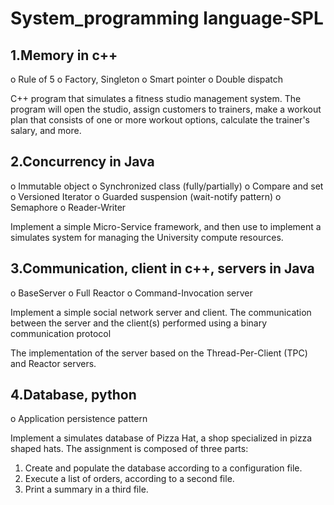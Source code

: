 # System_programming language-SPL

## 1.Memory in c++

o	Rule of 5
o	Factory, Singleton
o	Smart pointer
o	Double dispatch

C++ program that
simulates a fitness studio management system. The
program will open the studio, assign customers to trainers,
make a workout plan that consists of one or more workout
options, calculate the trainer's salary, and more.


## 2.Concurrency in Java
o	Immutable object
o	Synchronized class (fully/partially)
o	Compare and set
o	Versioned Iterator
o	Guarded suspension (wait-notify pattern)
o	Semaphore
o	Reader-Writer

Implement a simple Micro-Service framework,
and then use to implement a simulates system for managing the University compute resources.

## 3.Communication, client in c++, servers in Java
o	BaseServer
o	Full Reactor
o	Command-Invocation server

Implement a simple social network server and
client. The communication between the server and the client(s)
performed using a binary communication protocol

The implementation of the server based on the Thread-Per-Client
(TPC) and Reactor servers.


## 4.Database, python
o	Application persistence pattern

Implement a simulates database of Pizza Hat, a shop specialized in pizza
shaped hats. The assignment is composed of three parts:
1. Create and populate the database according to a configuration file.
2. Execute a list of orders, according to a second file.
3. Print a summary in a third file.
